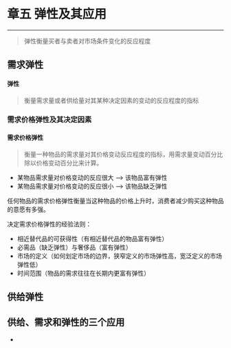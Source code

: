 # 章五 弹性及其应用

---
> 弹性衡量买者与卖者对市场条件变化的反应程度

## 需求弹性

#### 弹性
> 衡量需求量或者供给量对其某种决定因素的变动的反应程度的指标

### 需求价格弹性及其决定因素

#### 需求价格弹性
> 衡量一种物品的需求量对其价格变动反应程度的指标，用需求量变动百分比除以价格变动百分比来计算。

- 某物品需求量对价格变动的反应很大 --> 该物品富有弹性
- 某物品需求量对价格变动的反应很小 --> 该物品缺乏弹性

任何物品的需求价格弹性衡量当这种物品的价格上升时，消费者减少购买这种物品的意愿有多强。

决定需求价格弹性的经验法则：
- 相近替代品的可获得性（有相近替代品的物品富有弹性）
- 必需品（缺乏弹性）与奢侈品（富有弹性）
- 市场的定义（如何划定市场的边界，狭窄定义的市场弹性高，宽泛定义的市场弹性低）
- 时间范围（物品的需求往往在长期内更富有弹性）


## 供给弹性


## 供给、需求和弹性的三个应用


-
